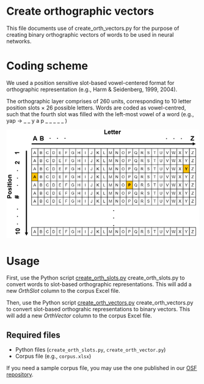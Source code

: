 # Create orthographic vectors

This file documents use of create_orth_vectors.py for the purpose of creating binary orthographic vectors of words to be used in neural networks. 

# Coding scheme
We used a position sensitive slot-based vowel-centered format for orthographic representation (e.g., Harm & Seidenberg, 1999, 2004).

The orthographic layer comprises of 260 units, corresponding to 10 letter position slots × 26 possible letters. Words are coded as vowel-centred, such that the fourth slot was filled with the left-most vowel of a word (e.g., yap → _ _ y a p _ _ _ _ _ )

<img src="orth_coding_scheme.png" width="700">

# Usage
First, use the Python script [create_orth_slots.py](create_orth_slots.py) create_orth_slots.py to convert words to slot-based orthographic representations. This will add a new _OrthSlot_ column to the corpus Excel file.

Then, use the Python script [create_orth_vectors.py](create_orth_vectors.py) create_orth_vectors.py to convert slot-based orthograhic representations to binary vectors. This will add a new _OrthVector_ column to the corpus Excel file.

## Required files
* Python files (``create_orth_slots.py``, ``create_orth_vector.py``)
* Corpus file (e.g., ``corpus.xlsx``)

If you need a sample corpus file, you may use the one published in our [OSF repository](https://osf.io/wdzqc/?view_only=d6ef4592811441779ce7e8801dec805d).
